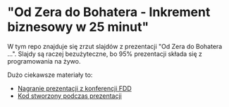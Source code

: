 # "Od Zera do Bohatera - Inkrement biznesowy w 25 minut"

W tym repo znajduje się zrzut slajdów z prezentacji "Od Zera do Bohatera ...". Slajdy są raczej bezużyteczne, bo 95% prezentacji składa się z programowania na żywo.

Dużo ciekawsze materiały to:
 - [Nagranie prezentacji z konferencji FDD](https://www.youtube.com/watch?v=zev3_2zwwtM)
 - [Kod stworzony podczas prezentacji](https://github.com/mandrek44/notices-kata)
